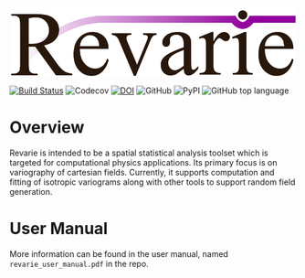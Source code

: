 <p align="center">
<img src="https://raw.githubusercontent.com/deanrp2/revarie/master/docs/logo/logo.png" height="120px">
</p>

[![Build Status](https://travis-ci.org/deanrp2/revarie.svg?branch=master)](https://travis-ci.org/deanrp2/revarie)
![Codecov](https://img.shields.io/codecov/c/github/deanrp2/revarie)
[![DOI](https://zenodo.org/badge/260280976.svg)](https://zenodo.org/badge/latestdoi/260280976)
![GitHub](https://img.shields.io/github/license/deanrp2/revarie)
![PyPI](https://img.shields.io/pypi/v/revarie)
![GitHub top language](https://img.shields.io/github/languages/top/deanrp2/revarie)


# Overview
Revarie is intended to be a spatial statistical analysis toolset which is targeted for computational physics applications.
Its primary focus is on variography of cartesian fields. Currently, it supports computation and fitting of isotropic variograms along with other tools to support random field generation.

# User Manual
More information can be found in the user manual, named `revarie_user_manual.pdf` in the repo.
